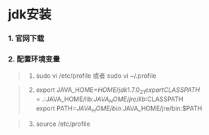# jdk安装
### 1. 官网下载
### 2. 配置环境变量  
>  1. sudo vi /etc/profile 或者 sudo vi ~/.profile


>  2. export JAVA_HOME=$HOME/jdk1.7.0_21     
      export CLASSPATH=.:$JAVA_HOME/lib:$JAVA_HOME/jre/lib:$CLASSPATH  
      export PATH=$JAVA_HOME/bin:$JAVA_HOME/jre/bin:$PATH  


>  3. source /etc/profile
